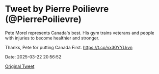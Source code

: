 # Tweet by Pierre Poilievre (@PierrePoilievre)

Pete Morel represents Canada's best. His gym trains veterans and people with injuries to become healthier and stronger.

Thanks, Pete for putting Canada First. https://t.co/vx30YYLkvn

Date: 2025-03-22 20:56:52

[Original Tweet](https://x.com/PierrePoilievre/status/1903551474094710811)
